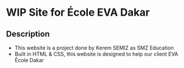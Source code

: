 # WIP Site for École EVA Dakar

## Description
- This website is a project done by Kerem SEMIZ as SMZ Education
- Built in HTML & CSS, this website is designed to help our client EVA École Dakar
